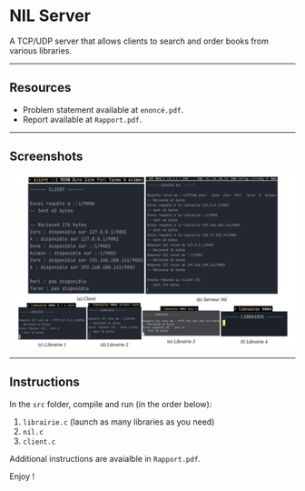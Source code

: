 # NIL Server
A TCP/UDP server that allows clients to search and order books from various libraries.

---
## Resources 
- Problem statement available at `enoncé.pdf`.
- Report available at `Rapport.pdf`.

---
## Screenshots 
<img src="./IMG.png" alt="drawing" width="600"/>

---

## Instructions

In the `src` folder, compile and run (in the order below):
1. `librairie.c` (launch as many libraries as you need)
2. `nil.c`
3. `client.c`

Additional instructions are avaialble in `Rapport.pdf`.

Enjoy !
